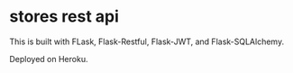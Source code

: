 # stores rest api 

This is built with FLask, Flask-Restful, Flask-JWT, and Flask-SQLAlchemy.

Deployed on Heroku.